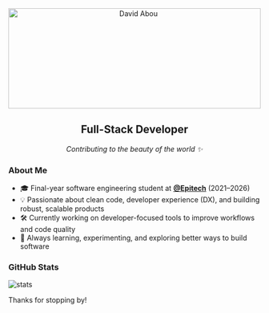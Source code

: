 <div align="center">
  <img src="https://pbs.twimg.com/profile_banners/1895079252254474240/1754512982/1500x500" alt="David Abou" width="100%" height="200">

  ## Full-Stack Developer

  *Contributing to the beauty of the world ✨*
</div>

### About Me

- 🎓 Final-year software engineering student at [**@Epitech**](https://github.com/Epitech) (2021–2026)
- 💡 Passionate about clean code, developer experience (DX), and building robust, scalable products
- 🛠️ Currently working on developer-focused tools to improve workflows and code quality
- 🌱 Always learning, experimenting, and exploring better ways to build software

### GitHub Stats

![stats](https://github-readme-stats.vercel.app/api?username=davidabou&show_icons=true&theme=midnight-purple&hide_border=true&hide_title=true&count_private=true&bg_color=000000)

Thanks for stopping by!

